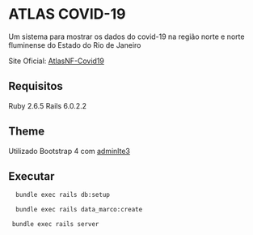 # ATLAS COVID-19
Um sistema para mostrar os dados do covid-19 na região norte e norte fluminense do Estado do Rio de Janeiro

Site Oficial: [AtlasNF-Covid19](http://atlasnf-covid19.com.br)

## Requisitos

 Ruby 2.6.5
 Rails 6.0.2.2

## Theme

Utilizado Bootstrap 4 com [adminlte3](http://adminlte.io)


## Executar

  ```bash
    bundle exec rails db:setup
  ```

  ```bash
    bundle exec rails data_marco:create
  ```

  ```bash
   bundle exec rails server
  ```